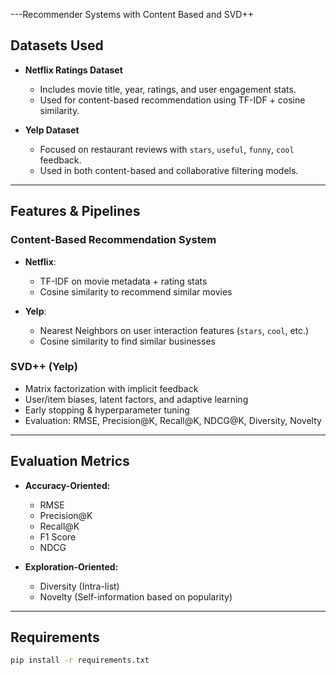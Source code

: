 
---Recommender Systems with Content Based and SVD++

##  Datasets Used

- **Netflix Ratings Dataset**
  - Includes movie title, year, ratings, and user engagement stats.
  - Used for content-based recommendation using TF-IDF + cosine similarity.

- **Yelp Dataset**
  - Focused on restaurant reviews with `stars`, `useful`, `funny`, `cool` feedback.
  - Used in both content-based and collaborative filtering models.

---

## Features & Pipelines

### Content-Based Recommendation System
- **Netflix**:
  - TF-IDF on movie metadata + rating stats
  - Cosine similarity to recommend similar movies

- **Yelp**:
  - Nearest Neighbors on user interaction features (`stars`, `cool`, etc.)
  - Cosine similarity to find similar businesses

### SVD++ (Yelp)
- Matrix factorization with implicit feedback
- User/item biases, latent factors, and adaptive learning
- Early stopping & hyperparameter tuning
- Evaluation: RMSE, Precision@K, Recall@K, NDCG@K, Diversity, Novelty

---

## Evaluation Metrics

- **Accuracy-Oriented:**
  - RMSE
  - Precision@K
  - Recall@K
  - F1 Score
  - NDCG

- **Exploration-Oriented:**
  - Diversity (Intra-list)
  - Novelty (Self-information based on popularity)

---

## Requirements

```bash
pip install -r requirements.txt
